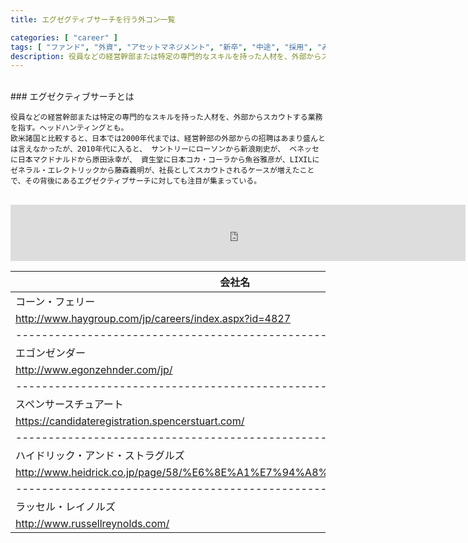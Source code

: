 ```yaml
---
title: エグゼグティブサーチを行う外コン一覧

categories: [ "career" ]
tags: [ "ファンド", "外資", "アセットマネジメント", "新卒", "中途", "採用", "みんな知らないすごい仕事" ]
description: 役員などの経営幹部または特定の専門的なスキルを持った人材を、外部からスカウトする業務を指すエグゼクティブサーチ。一回のディールで何億もの金が動く！？それはどこの会社なのか、今すぐチェック！
---
```


<br/>
### エグゼクティブサーチとは

    役員などの経営幹部または特定の専門的なスキルを持った人材を、外部からスカウトする業務を指す。ヘッドハンティングとも。
    欧米諸国と比較すると、日本では2000年代までは、経営幹部の外部からの招聘はあまり盛んとは言えなかったが、2010年代に入ると、 サントリーにローソンから新浪剛史が、 ベネッセに日本マクドナルドから原田泳幸が、 資生堂に日本コカ・コーラから魚谷雅彦が、LIXILにゼネラル・エレクトリックから藤森義明が、社長としてスカウトされるケースが増えたことで、その背後にあるエグゼクティブサーチに対しても注目が集まっている。
<br/>

<iframe src="https://rcm-fe.amazon-adsystem.com/e/cm?o=9&p=48&l=ur1&category=watch&f=ifr&linkID=1dd1f5975395ce8e5859598a41ab6109&t=kumamon10a-22&tracking_id=kumamon10a-22" width="728" height="90" scrolling="no" border="0" marginwidth="0" style="border:none;" frameborder="0"></iframe>
<br/>



| 会社名                                                                                                          
|------------------------------------------------------|
| コーン・フェリー                                                      
| http://www.haygroup.com/jp/careers/index.aspx?id=4827                  |    
|------------------------------------------------------|
| エゴンゼンダー                                       
| http://www.egonzehnder.com/jp/                                         |
|------------------------------------------------------|
| スペンサースチュアート                               
| https://candidateregistration.spencerstuart.com/                       |
|------------------------------------------------------|
| ハイドリック・アンド・ストラグルズ                   
| http://www.heidrick.co.jp/page/58/%E6%8E%A1%E7%94%A8%E6%83%85%E5%A0%B1 |
|------------------------------------------------------|
| ラッセル・レイノルズ                                 
| http://www.russellreynolds.com/                                        |

<br/>
<br/>